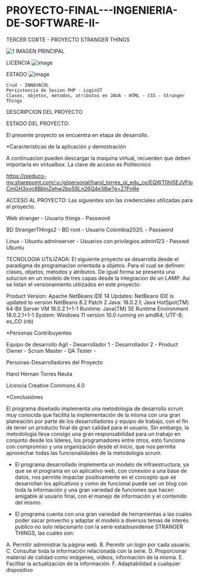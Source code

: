 # PROYECTO-FINAL---INGENIERIA-DE-SOFTWARE-II-
TERCER CORTE - PROYECTO STRANGER THINGS

![1  IMAGEN PRINCIPAL](https://user-images.githubusercontent.com/112735498/189271141-f85659dc-df79-4362-9662-ef1f1b4bb579.jpg)


LICENCIA
![image](https://user-images.githubusercontent.com/112735498/189271445-eb45b833-96cf-4c2c-a740-299de650030c.png)

ESTADO
![image](https://user-images.githubusercontent.com/112735498/189271494-75ad5fc5-23a0-4cdf-b525-8d0dbeec6635.png)


    Crud - INNOVACOL
    Persistencia de Sesion PHP - LoginST
    Clases, objetos, metodos, atributos en JAVA - HTML - CSS - Stranger Things
    
    
DESCRIPCION DEL PROYECTO

ESTADO DEL PROYECTO:

El presente proyecto se encuentra en etapa de desarrollo.

*Características de la aplicación y demostración

A continuacion pueden descargar la maquina virtual, recuerden que deben importarla en virtualbox. La clave de acceso es Politecnico

https://pieduco-my.sharepoint.com/:u:/g/personal/harol_torres_pi_edu_co/EQWT0hl5EJVFlpCmGH3xvc8BblnZehw2bo59Ln26Q4e38w?e=Z7FnRe

ACCESO AL PROYECTO:
Las siguientes son las credenciales utilizadas para el proyecto.

Web stranger - Usuario things - Password

BD StrangerTHings2 - BD root - Usuario Colombia2020. - Password

Linux - Ubuntu adminserver - Usuarios con privilegios admin123 - Passwd Ubuntu

TECNOLOGIA UTILIZADA:
El siguiente proyecto se desarrolla desde el paradigma de programacion orientada a objetos. Para el cual se definen: clases, objetos, metodos y atributos. De igual forma se presenta una solucion en un modelo de tres capas desde la integracion de un LAMP. Asi se listan el versionamiento utilizados en este proyecto:

Product Version: Apache NetBeans IDE 14 Updates: NetBeans IDE is updated to version NetBeans 8.2 Patch 2 Java: 18.0.2.1; Java HotSpot(TM) 64-Bit Server VM 18.0.2.1+1-1 Runtime: Java(TM) SE Runtime Environment 18.0.2.1+1-1 System: Windows 11 version 10.0 running on amd64; UTF-8; es_CO (nb)

*Personas Contribuyentes

Equipo de desarrollo Agil - Desarrollador 1 - Desarrollador 2 - Product Owner - Scrum Master - QA Tester -

Personas-Desarrolladores del Proyecto

Harol Hernan Torres Neuta

Licencia
Creative Commons 4.0

*Conclusiónes

El programa diseñado implementa una metodología de 
desarrollo scrum muy conocida que facilita la 
implementación de la misma con una gran planeación
por parte de los desarrolladores y equipo de trabajo, 
con el fin de tener un producto final de gran calidad 
para el usuario. Sin embargo, la metodología lleva 
consigo una gran responsabilidad para un trabajo en 
conjunto desde los lideres, los programadores entre 
otros, esto funciona con compromiso y una 
organización desde el inicio, que nos permita
aprovechar todas las funcionalidades de la metodología
scrum.
- El programa desarrollado implementa un modelo de
infraestructura, ya que se el programa en un aplicativo 
web, con conexión a una base de datos, nos permite 
impactar positivamente en el concepto que se 
desarrollan los aplicativos y como de funcional puede 
ser un blog con toda la información y una gran variedad 
de funciones que hacen amigable al usuario final, con 
el manejo de información y el contenido del mismo.

- El programa cuenta con una gran variedad de 
herramientas a las cuales poder sacar provecho y 
adaptar el modelo a diversos temas de interés publico 
no solo relacionarlo con la serie estadounidense 
STRANGER THINGS, las cuales son:

A. Permitir administrar la página web.
B. Permitir un login por cada usuario.
C. Consultar toda la información relacionada con la serie.
D. Proporcionar material de calidad como imágenes,
videos, información de la misma.
E. Facilitar la actualización de la información.
F. Adaptabilidad a cualquier dispositivo
